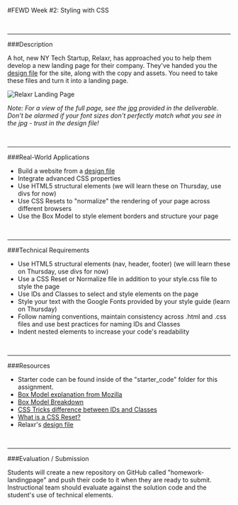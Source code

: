 #FEWD Week #2: Styling with CSS


<br>

---


###Description


A hot, new NY Tech Startup, Relaxr, has approached you to help them develop a new landing page for their company. They've handed you the [design file](starter_code/design_file.txt) for the site, along with the copy and assets. You need to take these files and turn it into a landing page.


![Relaxr Landing Page](https://i.imgur.com/aiNUaDW.png)

*Note: For a view of the full page, see the [jpg](starter_code/images/relaxr_landing.jpg) provided in the deliverable. Don't be alarmed if your font sizes don't perfectly match what you see in the jpg - trust in the design file!*

<br>

---


###Real-World Applications


- Build a website from a [design file](starter_code/design_file.txt)
- Integrate advanced CSS properties
- Use HTML5 structural elements (we will learn these on Thursday, use divs for now)
- Use CSS Resets to "normalize" the rendering of your page across different browsers
- Use the Box Model to style element borders and structure your page



<br>

---


###Technical Requirements

- Use HTML5 structural elements (nav, header, footer) (we will learn these on Thursday, use divs for now)
- Use a CSS Reset or Normalize file in addition to your style.css file to style the page
- Use IDs and Classes to select and style elements on the page
- Style your text with the Google Fonts provided by your style guide (learn on Thursday)
- Follow naming conventions, maintain consistency across .html and .css files and use best practices for naming IDs and Classes
- Indent nested elements to increase your code's readability


<br>

---

###Resources

- Starter code can be found inside of the "starter_code" folder for this assignment.
- [Box Model explanation from Mozilla](https://developer.mozilla.org/en-US/docs/Web/CSS/box_model)
- [Box Model Breakdown](http://learn.shayhowe.com/html-css/opening-the-box-model/)
- [CSS Tricks difference between IDs and Classes](https://css-tricks.com/the-difference-between-id-and-class/)
- [What is a CSS Reset?](http://www.cssreset.com/what-is-a-css-reset/)
- Relaxr's [design file](starter_code/design_file.txt)





<br>

---

###Evaluation / Submission

Students will create a new repository on GitHub called "homework-landingpage" and push their code to it when they are ready to submit. Instructional team should evaluate against the solution code and the student's use of technical elements.
